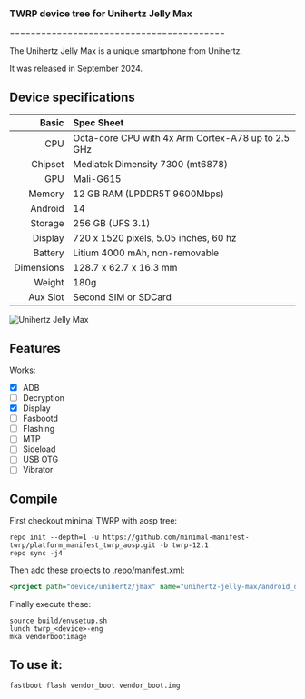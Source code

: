 ### TWRP device tree for Unihertz Jelly Max

=========================================

The Unihertz Jelly Max is a unique smartphone from Unihertz.

It was released in September 2024.

## Device specifications

Basic      | Spec Sheet
----------:|:-------------------------
CPU        | Octa-core CPU with 4x Arm Cortex-A78 up to 2.5 GHz
Chipset    | Mediatek Dimensity 7300 (mt6878)
GPU        | Mali-G615
Memory     | 12 GB RAM (LPDDR5T 9600Mbps)
Android    | 14
Storage    | 256 GB (UFS 3.1)
Display    | 720 x 1520 pixels, 5.05 inches, 60 hz
Battery    | Litium 4000 mAh, non-removable
Dimensions | 128.7 x 62.7 x 16.3 mm
Weight     | 180g
Aux Slot   | Second SIM or SDCard

![Unihertz Jelly Max](https://nghenhinvietnam.vn/uploads/global/gallery/73456/1333/original.jpg)

## Features

Works:

- [X] ADB
- [ ] Decryption
- [X] Display
- [ ] Fasbootd
- [ ] Flashing
- [ ] MTP
- [ ] Sideload
- [ ] USB OTG
- [ ] Vibrator

## Compile

First checkout minimal TWRP with aosp tree:

```
repo init --depth=1 -u https://github.com/minimal-manifest-twrp/platform_manifest_twrp_aosp.git -b twrp-12.1
repo sync -j4
```

Then add these projects to .repo/manifest.xml:

```xml
<project path="device/unihertz/jmax" name="unihertz-jelly-max/android_device_unihertz_jmax_TWRP" remote="github" />
```

Finally execute these:

```
source build/envsetup.sh
lunch twrp_<device>-eng
mka vendorbootimage
```

## To use it:

```
fastboot flash vendor_boot vendor_boot.img
```

